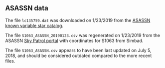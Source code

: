 ASASSN data
---

The file `lc135759.dat` was downloaded on 1/23/2019 from the [ASASSN known variable star catalog](https://asas-sn.osu.edu/database/light_curves/187882).


The file `S1063_ASASSN_20190123.csv` was regenerated on 1/23/2019 from the ASASSN [Sky Patrol portal](https://asas-sn.osu.edu/) with coordinates for S1063 from Simbad.


The file `S1063_ASASSN.csv` appears to have been last updated on July 5, 2018, and should be considered outdated compared to the more recent files.
